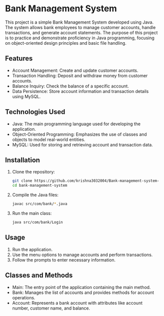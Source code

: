 # Bank Management System

This project is a simple Bank Management System developed using Java. The system allows bank employees to manage customer accounts, handle transactions, and generate account statements. The purpose of this project is to practice and demonstrate proficiency in Java programming, focusing on object-oriented design principles and basic file handling.

## Features

- Account Management: Create and update customer accounts.
- Transaction Handling: Deposit and withdraw money from customer accounts.
- Balance Inquiry: Check the balance of a specific account.
- Data Persistence: Store account information and transaction details using MySQL.

## Technologies Used

- Java: The main programming language used for developing the application.
- Object-Oriented Programming: Emphasizes the use of classes and objects to model real-world entities.
- MySQL: Used for storing and retrieving account and transaction data.

## Installation

1. Clone the repository:
   ```sh
   git clone https://github.com/krishna3032004/Bank-management-system-project-through-Java.git
   cd bank-management-system
   ```
   
2. Compile the Java files:
   ```sh
   javac src/com/bank/*.java
   ```
   
3. Run the main class:
   ```sh
   java src/com/bank/Login
   ```

## Usage

1. Run the application.
2. Use the menu options to manage accounts and perform transactions.
3. Follow the prompts to enter necessary information.

## Classes and Methods

- Main: The entry point of the application containing the main method.
- Bank: Manages the list of accounts and provides methods for account operations.
- Account: Represents a bank account with attributes like account number, customer name, and balance.


   
